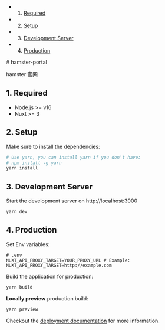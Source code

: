 <!-- vscode-markdown-toc -->
* 1. [Required](#Required)
* 2. [Setup](#Setup)
* 3. [Development Server](#DevelopmentServer)
* 4. [Production](#Production)

<!-- vscode-markdown-toc-config
	numbering=true
	autoSave=true
	/vscode-markdown-toc-config -->
<!-- /vscode-markdown-toc --># hamster-portal

hamster 官网

##  1. <a name='Required'></a>Required

- Node.js >= v16
- Nuxt >= 3

##  2. <a name='Setup'></a>Setup

Make sure to install the dependencies:

```bash
# Use yarn, you can install yarn if you don't have:
# npm install -g yarn
yarn install
```

##  3. <a name='DevelopmentServer'></a>Development Server

Start the development server on http://localhost:3000

```bash
yarn dev
```

##  4. <a name='Production'></a>Production

Set Env variables:

```
# .env
NUXT_API_PROXY_TARGET=YOUR_PROXY_URL # Example: NUXT_API_PROXY_TARGET=http://example.com
```

Build the application for production:

```bash
yarn build
```

**Locally preview** production build:

```bash
yarn preview
```

Checkout the [deployment documentation](https://v3.nuxtjs.org/docs/deployment) for more information.
